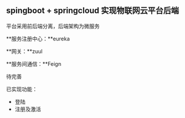 ## spingboot + springcloud 实现物联网云平台后端

平台采用前后端分离，后端架构为微服务

**服务注册中心：**eureka

**网关：**zuul

**服务间通信：**Feign

待完善

已实现功能：

* 登陆
* 注册及激活